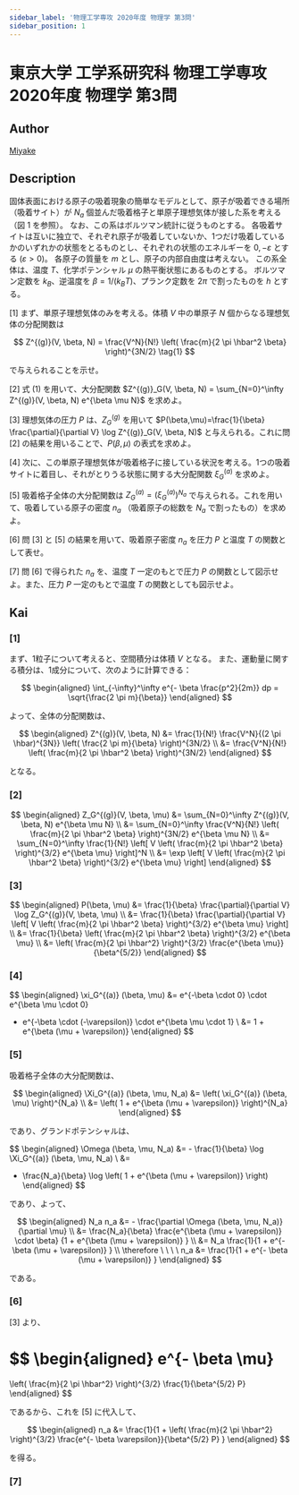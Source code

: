 ```yaml
---
sidebar_label: '物理工学専攻 2020年度 物理学 第3問'
sidebar_position: 1
---
```


# 東京大学 工学系研究科 物理工学専攻 2020年度 物理学 第3問

## **Author**
[Miyake](https://miyake.github.io/exams/index.html)

## **Description**
固体表面における原子の吸着現象の簡単なモデルとして、原子が吸着できる場所（吸着サイト）が $N_a$ 個並んだ吸着格子と単原子理想気体が接した系を考える（図 1 を参照）。
なお、この系はボルツマン統計に従うものとする。
各吸着サイトは互いに独立で、それぞれ原子が吸着していないか、1つだけ吸着しているかのいずれかの状態をとるものとし、それぞれの状態のエネルギーを $0, -\varepsilon$ とする ($\varepsilon > 0$)。
各原子の質量を $m$ とし、原子の内部自由度は考えない。
この系全体は、温度 $T$、化学ポテンシャル $\mu$ の熱平衡状態にあるものとする。
ボルツマン定数を $k_B$、逆温度を $\beta=1/(k_BT)$、プランク定数を $2 \pi$ で割ったものを $h$ とする。

\[1\] まず、単原子理想気体のみを考える。体積 $V$ 中の単原子 $N$ 個からなる理想気体の分配関数は

$$
Z^{(g)}(V, \beta, N) = \frac{V^N}{N!}
\left( \frac{m}{2 \pi \hbar^2 \beta} \right)^{3N/2}  \tag{1}
$$

で与えられることを示せ。

\[2\] 式 (1) を用いて、大分配関数 $Z^{(g)}_G(V, \beta, N) = \sum_{N=0}^\infty Z^{(g)}(V, \beta, N) e^{\beta \mu N}$ を求めよ。

\[3\] 理想気体の圧力 $P$ は、$Z^{(g)}_G$ を用いて $P(\beta,\mu)=\frac{1}{\beta} \frac{\partial}{\partial V} \log Z^{(g)}_G(V, \beta, N)$ と与えられる。これに問 \[2\] の結果を用いることで、$P(\beta,\mu)$ の表式を求めよ。

\[4\] 次に、この単原子理想気体が吸着格子に接している状況を考える。1つの吸着サイトに着目し、それがとりうる状態に関する大分配関数 $\xi_G^{(a)}$ を求めよ。

\[5\] 吸着格子全体の大分配関数は $Z^{(a)}_G = (\xi_G^{(a)})^{N_a}$ で与えられる。これを用いて、吸着している原子の密度 $n_a$ （吸着原子の総数を $N_a$ で割ったもの）を求めよ。

\[6\] 問 \[3\] と \[5\] の結果を用いて、吸着原子密度 $n_a$ を圧力 $P$ と温度 $T$ の関数として表せ。

\[7\] 問 \[6\] で得られた $n_a$ を、温度 $T$ 一定のもとで圧力 $P$ の関数として図示せよ。また、圧力 $P$ 一定のもとで温度 $T$ の関数としても図示せよ。

## **Kai**
### \[1\]
まず、1粒子について考えると、空間積分は体積 $V$ となる。
また、運動量に関する積分は、1成分について、次のように計算できる：

$$
\begin{aligned}
\int_{-\infty}^\infty e^{- \beta \frac{p^2}{2m}} dp
= \sqrt{\frac{2 \pi m}{\beta}}
\end{aligned}
$$

よって、全体の分配関数は、

$$
\begin{aligned}
Z^{(g)}(V, \beta, N)
&= \frac{1}{N!} \frac{V^N}{(2 \pi \hbar)^{3N}}
\left( \frac{2 \pi m}{\beta} \right)^{3N/2}
\\
&= \frac{V^N}{N!}
\left( \frac{m}{2 \pi \hbar^2 \beta} \right)^{3N/2}
\end{aligned}
$$

となる。

### \[2\]

$$
\begin{aligned}
Z_G^{(g)}(V, \beta, \mu)
&=
\sum_{N=0}^\infty Z^{(g)}(V, \beta, N) e^{\beta \mu N}
\\
&=
\sum_{N=0}^\infty
\frac{V^N}{N!} \left( \frac{m}{2 \pi \hbar^2 \beta} \right)^{3N/2}
e^{\beta \mu N}
\\
&=
\sum_{N=0}^\infty \frac{1}{N!} \left[
V \left( \frac{m}{2 \pi \hbar^2 \beta} \right)^{3/2} e^{\beta \mu}
\right]^N
\\
&=
\exp \left[
V \left( \frac{m}{2 \pi \hbar^2 \beta} \right)^{3/2} e^{\beta \mu}
\right]
\end{aligned}
$$

### \[3\]

$$
\begin{aligned}
P(\beta, \mu)
&=
\frac{1}{\beta} \frac{\partial}{\partial V} \log Z_G^{(g)}(V, \beta, \mu)
\\
&=
\frac{1}{\beta} \frac{\partial}{\partial V}
\left[
V \left( \frac{m}{2 \pi \hbar^2 \beta} \right)^{3/2} e^{\beta \mu}
\right]
\\
&=
\frac{1}{\beta}
\left( \frac{m}{2 \pi \hbar^2 \beta} \right)^{3/2} e^{\beta \mu}
\\
&=
\left( \frac{m}{2 \pi \hbar^2} \right)^{3/2}
\frac{e^{\beta \mu}}{\beta^{5/2}}
\end{aligned}
$$

### \[4\]

$$
\begin{aligned}
\xi_G^{(a)} (\beta, \mu)
&=
e^{-\beta \cdot 0} \cdot e^{\beta \mu \cdot 0}
+ e^{-\beta \cdot (-\varepsilon)} \cdot e^{\beta \mu \cdot 1}
\\
&=
1 + e^{\beta (\mu + \varepsilon)}
\end{aligned}
$$

### \[5\]
吸着格子全体の大分配関数は、

$$
\begin{aligned}
\Xi_G^{(a)} (\beta, \mu, N_a)
&=
\left( \xi_G^{(a)} (\beta, \mu) \right)^{N_a}
\\
&=
\left( 1 + e^{\beta (\mu + \varepsilon)} \right)^{N_a}
\end{aligned}
$$

であり、グランドポテンシャルは、

$$
\begin{aligned}
\Omega (\beta, \mu, N_a)
&= - \frac{1}{\beta} \log \Xi_G^{(a)} (\beta, \mu, N_a)
\\
&=
- \frac{N_a}{\beta}
\log \left( 1 + e^{\beta (\mu + \varepsilon)} \right)
\end{aligned}
$$

であり、よって、

$$
\begin{aligned}
N_a n_a
&= - \frac{\partial \Omega (\beta, \mu, N_a)}{\partial \mu}
\\
&=
\frac{N_a}{\beta}
\frac{e^{\beta (\mu + \varepsilon)} \cdot \beta}
{1 + e^{\beta (\mu + \varepsilon)} }
\\
&=
N_a \frac{1}{1 + e^{- \beta (\mu + \varepsilon)} }
\\
\therefore \ \ \ \ 
n_a
&=
\frac{1}{1 + e^{- \beta (\mu + \varepsilon)} }
\end{aligned}
$$

である。

### \[6\]
\[3\] より、

$$
\begin{aligned}
e^{- \beta \mu}
=
\left( \frac{m}{2 \pi \hbar^2} \right)^{3/2}
\frac{1}{\beta^{5/2} P}
\end{aligned}
$$

であるから、これを \[5\] に代入して、

$$
\begin{aligned}
n_a
&=
\frac{1}{1 + 
\left( \frac{m}{2 \pi \hbar^2} \right)^{3/2}
\frac{e^{- \beta \varepsilon}}{\beta^{5/2} P}
}
\end{aligned}
$$

を得る。

### \[7\]